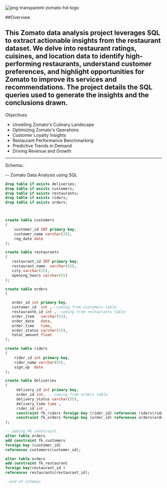 ![png-transparent-zomato-hd-logo](https://github.com/user-attachments/assets/1a254d46-03c8-4f5f-a4d4-c74095c79b8e)

##Overview

This Zomato data analysis project leverages SQL to extract actionable insights from the restaurant dataset. We delve into restaurant ratings, cuisines, and location data to identify high-performing restaurants, understand customer preferences, and highlight opportunities for Zomato to improve its services and recommendations. The project details the SQL queries used to generate the insights and the conclusions drawn.
--------------------------------------------------------------------------------------------------------------------------------------------------------------------------------------

Objectives
* Unveiling Zomato's Culinary Landscape
* Optimizing Zomato's Operations
* Customer Loyalty Insights
* Restaurant Performance Benchmarking
* Predictive Trends in Demand
* Driving Revenue and Growth
---------------------------------------------------------------------------------------------------------------------------

Schema::

-- Zomato Data Analysis using SQL
```sql
drop table if exists deliveries;
drop table if exists customers;
drop table if exists restaurants;
drop table if exists riders;
drop table if exists orders;



create table customers
(
    customer_id INT primary key,
    customer_name varchar(25),
    reg_date date
);

create table restaurants
(
   restaurant_id INT primary key,	
   restaurant_name	varchar(55),
   city	varchar(25),
   opening_hours varchar(55)
);

create table orders
(

   order_id	int primary key,
   customer_id	int ,--coming from customers table 
   restaurantk_id int ,--coming from restaurants table	
   order_item	varchar(55),
   order_date	date,
   order_time	time,
   order_status	varchar(35),
   total_amount float
);

create table riders
(
    rider_id int primary key,
	rider_name varchar(55),
	sign_up  date
);

create table deliveries
(
     delivery_id int primary key,
	 order_id int, -- coming from orders table
	 delivery_status varchar(55),
	 delivery_time time ,
	 rider_id int ,
	 constraint fk_riders foreign key (rider_id) references riders(rider_id),
	 constraint fk_orders foreign key (order_id) references orders(order_id)
);

-- adding FK constraint
alter table orders
add constraint fk_customers
foreign key (customer_id)
references customers(customer_id);

alter table orders
add constraint fk_restaurant
foreign key(restaurant_id )
references restaurants(restaurant_id);

--end of schemas
